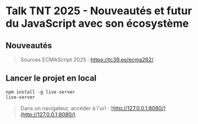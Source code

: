 # Talk TNT 2025 - Nouveautés et futur du JavaScript avec son écosystème

## Nouveautés

> Sources ECMAScript 2025 : <https://tc39.es/ecma262/>

## Lancer le projet en local

```console
npm install -g live-server
live-server
```

> Dans un navigateur, accèder à l'url : [http://127.0.0.1:8080/](http://127.0.0.1:8080/)
